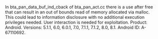 In bta_pan_data_buf_ind_cback of bta_pan_act.cc there is a use after free that can result in an out of bounds read of memory allocated via malloc. This could lead to information disclosure with no additional execution privileges needed. User interaction is needed for exploitation. Product: Android. Versions: 5.1.1, 6.0, 6.0.1, 7.0, 7.1.1, 7.1.2, 8.0, 8.1. Android ID: A-67110692.